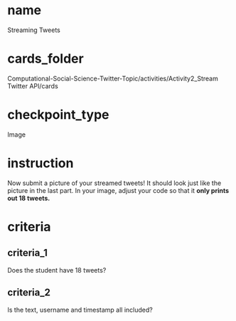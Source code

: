 # name

Streaming Tweets

# cards_folder

Computational-Social-Science-Twitter-Topic/activities/Activity2_Stream Twitter API/cards

# checkpoint_type
   
Image

# instruction

Now submit a picture of your streamed tweets! It should look just like the picture in the last part. In your image, adjust your code so that it **only prints out 18 tweets.**
 
# criteria 

## criteria_1

Does the student have 18 tweets?

## criteria_2

Is the text, username and timestamp all included?